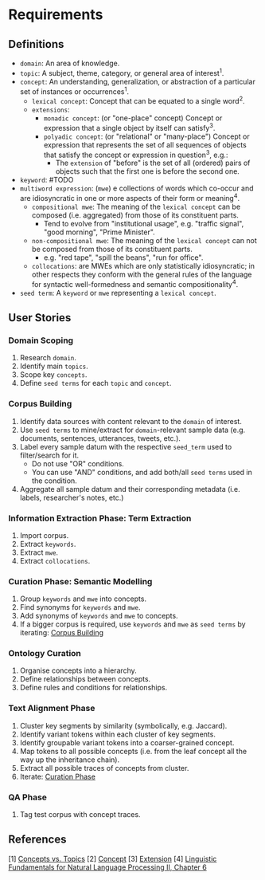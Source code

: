 # Requirements

## Definitions

* `domain`: An area of knowledge.
* `topic`: A subject, theme, category, or general area of interest<sup>1</sup>.
* `concept`: An understanding, generalization, or abstraction of a particular set of instances or occurrences<sup>1</sup>.
  * `lexical concept`: Concept that can be equated to a single word<sup>2</sup>.
  * `extensions`:
    * `monadic concept`: (or "one-place" concept) Concept or expression that a single object by itself can satisfy<sup>3</sup>.
    * `polyadic concept`: (or "relational" or "many-place") Concept or expression that represents the set of all sequences of objects that satisfy the concept or expression in question<sup>3</sup>, e.g.:
      * The `extension` of "before" is the set of all (ordered) pairs of objects such that the first one is before the second one.
* `keyword`: #TODO
* `multiword expression`: (`mwe`) e collections of words which co-occur and are idiosyncratic in one or more aspects of their form or meaning<sup>4</sup>.
  * `compositional mwe`: The meaning of the `lexical concept` can be composed (i.e. aggregated) from those of its constituent parts.
    * Tend to evolve from "institutional usage", e.g. "traffic signal", "good morning", "Prime Minister".
  * `non-compositional mwe`: The meaning of the `lexical concept` can not be composed from those of its constituent parts.
    * e.g. "red tape", "spill the beans", "run for office".
  * `collocations`: are MWEs which are only statistically idiosyncratic; in other respects they conform with the general rules
of the language for syntactic well-formedness and semantic compositionality<sup>4</sup>.
* `seed term`: A `keyword` or `mwe` representing a `lexical concept`.

## User Stories

### Domain Scoping

1. Research `domain`.
2. Identify main `topics`.
3. Scope key `concepts`.
4. Define `seed terms` for each `topic` and `concept`.

### Corpus Building

1. Identify data sources with content relevant to the `domain` of interest.
2. Use `seed terms` to mine/extract for `domain`-relevant sample data (e.g. documents, sentences, utterances, tweets, etc.).
3. Label every sample datum with the respective `seed_term` used to filter/search for it.
     * Do not use "OR" conditions.
     * You can use "AND" conditions, and add both/all `seed terms` used in the condition.
4. Aggregate all sample datum and their corresponding metadata (i.e. labels, researcher's notes, etc.)

### Information Extraction Phase: Term Extraction

1. Import corpus.
2. Extract `keywords`.
3. Extract `mwe`.
4. Extract `collocations`.

### Curation Phase: Semantic Modelling

1. Group `keywords` and `mwe` into concepts.
2. Find synonyms for `keywords` and `mwe`.
3. Add synonyms of `keywords` and `mwe` to concepts.
4. If a bigger corpus is required, use `keywords` and `mwe` as `seed terms` by iterating: [Corpus Building](requirements.md#corpus-building)

### Ontology Curation

1. Organise concepts into a hierarchy.
2. Define relationships between concepts.
3. Define rules and conditions for relationships.

### Text Alignment Phase

1. Cluster key segments by similarity (symbolically, e.g. Jaccard).
2. Identify variant tokens within each cluster of key segments.
3. Identify groupable variant tokens into a coarser-grained concept.
4. Map tokens to all possible concepts (i.e. from the leaf concept all the way up the inheritance chain).
5. Extract all possible traces of concepts from cluster.
6. Iterate: [Curation Phase](requirements.md#curation-phase-semantic-modelling)

### QA Phase

1. Tag test corpus with concept traces.

## References

[1] [Concepts vs. Topics](https://wikidiff.com/concept/topic)
[2] [Concept](https://en.wikipedia.org/wiki/Concept)
[3] [Extension](https://en.wikipedia.org/wiki/Extension_(semantics))
[4] [Linguistic Fundamentals for Natural Language Processing II, Chapter 6](https://link.springer.com/chapter/10.1007/978-3-031-02172-5_6)
